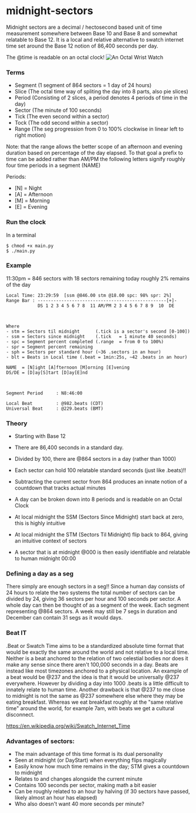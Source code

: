 # midnight-sectors
Midnight sectors are a decimal / hectosecond based unit of time measurement somewhere between Base 10 and Base 8 and somewhat relatable to Base 12. It is a local and relative alternative to swatch internet time set around the Base 12 notion of 86,400 seconds per day. 

The @time is readable on an octal clock!
![An Octal Wrist Watch](https://rlv.zcache.com/octal_clock_base_eight_wrist_watch-r96038d637caa4f628250eaf51195ed92_zd5ip_630.jpg?rlvnet=1&view_padding=%5B285%2C0%2C285%2C0%5D)

### Terms
- Segment (1 segment of 864 sectors = 1 day of 24 hours)
- Slice   (The octal time way of spliting the day into 8 parts, also pie slices)
- Period  (Consisting of 2 slices, a period denotes 4 periods of time in the day)
- Sector  (The minute of 100 seconds)
- Tick    (The even second within a sector)
- Tock    (The odd second within a sector)
- Range   (The seg progression from 0 to 100% clockwise in linear left to right motion)

Note: that the range allows the better scope of an afternoon and evening duration based on percentage of the day elapsed. To that goal a prefix to time can be added rather than AM/PM the following letters signify roughly four time periods in a segment (NAME)

Periods: 
- [N] = Night
- [A] = Afternoon
- [M] = Morning
- [E] = Evening 

### Run the clock
In a terminal
```
$ chmod +x main.py
$ ./main.py
```

### Example
11:30pm = 846 sectors with 18 sectors remaining today roughly 2% remains of the day
```
Local Time: 23:29:59  [ssm @846.00 stm @18.00 spc: 98% spr: 2%]
Range Bar : -------------------------------------------------[+]-
            DS 1 2 3 4 5 6 7 8  11 AM/PM 2 3 4 5 6 7 8 9  10  DE



Where
- stm = Sectors til midnight      (.tick is a sector's second [0-100])
- ssm = Sectors since midnight    (.tick   = 1 minute 40 seconds)
- spc = Segment percent completed (.range  = from 0 to 100%)
- spr = Segment percent remaining
- sph = Sectors per standard hour (~36 .sectors in an hour)
- blt = Beats in Local time (.beat = 1min:25s, ~42 .beats in an hour)

NAME  = [N]ight [A]fternoon [M]orning [E]vening
DS/DE = [D]ay[S]tart [D]ay[E]nd



Segment Period     : N8:46:00
                         
Local Beat         : @982.beats (CDT)
Universal Beat     : @229.beats (BMT)

```

### Theory
- Starting with Base 12
- There are 86,400 seconds in a standard day.
- Divided by 100, there are @864 sectors in a day (rather than 1000)
- Each sector can hold 100 relatable standard seconds (just like .beats)!!
- Subtracting the current sector from 864 produces an innate notion of a countdown that tracks actual minutes

- A day can be broken down into 8 periods and is readable on an Octal Clock
  
- At local midnight the SSM (Sectors Since Midnight) start back at zero, this is highly intuitive
- At local midnight the STM (Sectors Til Midnight) flip back to 864, giving an intuitive context of sectors
- A sector that is at midnight @000 is then easily identifiable and relatable to human midnight 00:00

### Defining a day as a seg
There simply are enough sectors in a seg!! Since a human day consists of 24 hours to relate the two systems the total number of sectors can be divided by 24, giving 36 sectors per hour and 100 seconds per sector. A whole day can then be thought of as a segment of the week. Each segment representing @864 sectors. A week may still be 7 segs in duration and December can contain 31 segs as it would days.

### Beat IT
.Beat or Swatch Time aims to be a standardized absolute time format that would be exactly the same around the world and not relative to a local time. Neither is a beat anchored to the relation of two celestial bodies nor does it make any sense since there aren't 100,000 seconds in a day. Beats are instead like most timezones anchored to a physical location. An example of a beat would be @237 and the idea is that it would be universally @237 everywhere. However by dividing a day into 1000 .beats is a little difficult to innately relate to human time. Another drawback is that @237 to me close to midnight is not the same as @237 somewhere else where they may be eating breakfast. Whereas we eat breakfast roughly at the "same relative time" around the world, for example 7am, with beats we get a cultural disconnect. 

https://en.wikipedia.org/wiki/Swatch_Internet_Time

### Advantages of sectors:
- The main advantage of this time format is its dual personality
- Seen at midnight (or DayStart) when everything flips magically 
- Easily know how much time remains in the day; STM gives a countdown to midnight
- Relates to and changes alongside the current minute
- Contains 100 seconds per sector, making math a bit easier
- Can be roughly related to an hour by halving (if 30 sectors have passed, likely almost an hour has elapsed)
- Who also doesn't want 40 more seconds per minute?
